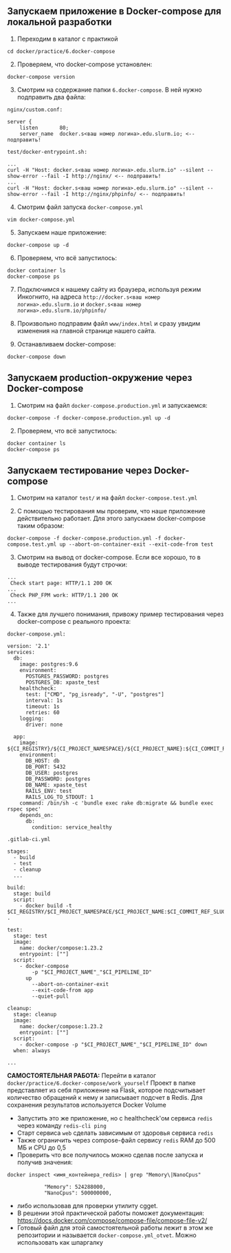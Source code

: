 ## Запускаем приложение в Docker-compose для локальной разработки

1. Переходим в каталог с практикой

```
cd docker/practice/6.docker-compose
```

2. Проверяем, что docker-compose установлен:

```
docker-compose version
```

3. Смотрим на содержание папки `6.docker-compose`. В ней нужно подправить два файла:

`nginx/custom.conf:`

```
server {
    listen       80;
    server_name  docker.s<ваш номер логина>.edu.slurm.io; <-- подправить!

```

`test/docker-entrypoint.sh:`

```
...
curl -H "Host: docker.s<ваш номер логина>.edu.slurm.io" --silent --show-error --fail -I http://nginx/ <-- подправить!
...
curl -H "Host: docker.s<ваш номер логина>.edu.slurm.io" --silent --show-error --fail -I http://nginx/phpinfo/ <-- подправить!
```

4. Смотрим файл запуска `docker-compose.yml`

```
vim docker-compose.yml
```

5. Запускаем наше приложение:

```
docker-compose up -d
```

6. Проверяем, что всё запустилось:

```
docker container ls
docker-compose ps
```

7. Подключимся к нашему сайту из браузера, используя режим Инкогнито, на адреса `http://docker.s<ваш номер логина>.edu.slurm.io` и `docker.s<ваш номер логина>.edu.slurm.io/phpinfo/`

8. Произвольно подправим файл `www/index.html` и сразу увидим изменения на главной странице нашего сайта.

9. Останавливаем docker-compose:

```
docker-compose down
```

## Запускаем production-окружение через Docker-compose

1. Смотрим на файл `docker-compose.production.yml` и запускаемся:

```
docker-compose -f docker-compose.production.yml up -d
```

2. Проверяем, что всё запустилось:

```
docker container ls
docker-compose ps
```

## Запускаем тестирование через Docker-compose

1. Смотрим на каталог `test/` и на файл `docker-compose.test.yml`

2. С помощью тестирования мы проверим, что наше приложение действительно работает. Для этого запускаем docker-compose таким образом:

```
docker-compose -f docker-compose.production.yml -f docker-compose.test.yml up --abort-on-container-exit --exit-code-from test
```

3. Смотрим на вывод от docker-compose. Если все хорошо, то в выводе тестирования будут строчки:

```
...
 Check start page: HTTP/1.1 200 OK
...
 Check PHP_FPM work: HTTP/1.1 200 OK
...
```

4. Также для лучшего понимания, привожу пример тестирования через docker-compose с реального проекта:

`docker-compose.yml:`

```
version: '2.1'
services:
  db:
    image: postgres:9.6
    environment:
      POSTGRES_PASSWORD: postgres
      POSTGRES_DB: xpaste_test
    healthcheck:
      test: ["CMD", "pg_isready", "-U", "postgres"]
      interval: 1s
      timeout: 1s
      retries: 60
    logging:
      driver: none

  app:
    image: ${CI_REGISTRY}/${CI_PROJECT_NAMESPACE}/${CI_PROJECT_NAME}:${CI_COMMIT_REF_SLUG}.${CI_PIPELINE_ID}
    environment:
      DB_HOST: db
      DB_PORT: 5432
      DB_USER: postgres
      DB_PASSWORD: postgres
      DB_NAME: xpaste_test
      RAILS_ENV: test
      RAILS_LOG_TO_STDOUT: 1
    command: /bin/sh -c 'bundle exec rake db:migrate && bundle exec rspec spec'
    depends_on:
      db:
        condition: service_healthy

```

`.gitlab-ci.yml`

```
stages:
  - build
  - test
  - cleanup
  ...

build:
  stage: build
  script:
    - docker build -t $CI_REGISTRY/$CI_PROJECT_NAMESPACE/$CI_PROJECT_NAME:$CI_COMMIT_REF_SLUG.$CI_PIPELINE_ID .

test:
  stage: test
  image:
    name: docker/compose:1.23.2
    entrypoint: [""]
  script:
    - docker-compose 
        -p "$CI_PROJECT_NAME"_"$CI_PIPELINE_ID"
      up
        --abort-on-container-exit
        --exit-code-from app
        --quiet-pull

cleanup:
  stage: cleanup
  image:
    name: docker/compose:1.23.2
    entrypoint: [""]
  script:
    - docker-compose -p "$CI_PROJECT_NAME"_"$CI_PIPELINE_ID" down
  when: always

...
```

**САМОСТОЯТЕЛЬНАЯ РАБОТА:**
Перейти в каталог `docker/practice/6.docker-compose/work_yourself`
Проект в папке представляет из себя приложение на Flask, которое подсчитывает количество обращений к нему и записывает подсчет в Redis. Для сохранения результатов используется Docker Volume

- Запустить это же приложение, но с healthcheck'ом сервиса `redis` через команду `redis-cli ping`
- Старт сервиса `web` сделать зависимым от здоровья сервиса `redis`
- Также ограничить через compose-файл сервису `redis` RAM до 500 МБ и CPU до 0,5
- Проверить что все получилось можно сделав после запуска и получив значения:

```
docker inspect <имя_контейнера_redis> | grep "Memory\|NanoCpus"

            "Memory": 524288000,
            "NanoCpus": 500000000,
```

- либо использовав для проверки утилиту cgget.
- В решении этой практической работы поможет документация: https://docs.docker.com/compose/compose-file/compose-file-v2/ 
- Готовый файл для этой самостоятельной работы лежит в этом же репозитории и называется `docker-compose.yml_otvet`. Можно использовать как шпаргалку
